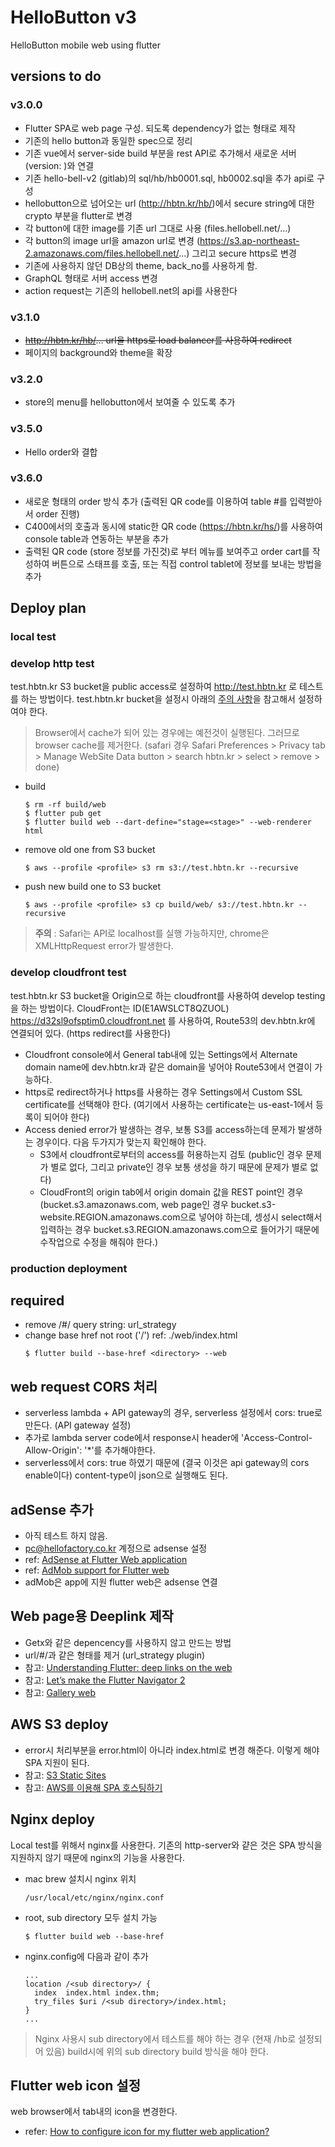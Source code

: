 # HelloButton v3

HelloButton mobile web using flutter

## versions to do

### v3.0.0
- Flutter SPA로 web page 구성. 되도록 dependency가 없는 형태로 제작
- 기존의 hello button과 동일한 spec으로 정리
- 기존 vue에서 server-side build 부분을 rest API로 추가해서 새로운 서버 (version: )와 연결
- 기존 hello-bell-v2 (gitlab)의 sql/hb/hb0001.sql, hb0002.sql을 추가 api로 구성
- hellobutton으로 넘어오는 url (http://hbtn.kr/hb/<secure string>)에서 secure string에 대한 crypto 부분을 flutter로 변경
- 각 button에 대한 image를 기존 url 그대로 사용 (files.hellobell.net/...)
- 각 button의 image url을 amazon url로 변경 (https://s3.ap-northeast-2.amazonaws.com/files.hellobell.net/...) 그리고 secure https로 변경
- 기존에 사용하지 않던 DB상의 theme, back_no를 사용하게 함.
- GraphQL 형태로 서버 access 변경
- action request는 기존의 hellobell.net의 api를 사용한다

### v3.1.0
- ~~http://hbtn.kr/hb/... url을 https로 load balancer를 사용하여 redirect~~
- 페이지의 background와 theme을 확장

### v3.2.0
- store의 menu를 hellobutton에서 보여줄 수 있도록 추가

### v3.5.0
- Hello order와 결합

### v3.6.0
- 새로운 형태의 order 방식 추가 (출력된 QR code를 이용하여 table #를 입력받아서 order 진행)
- C400에서의 호출과 동시에 static한 QR code (https://hbtn.kr/hs/<store key>)를 사용하여 console table과 연동하는 부분을 추가
- 출력된 QR code (store 정보를 가진것)로 부터 메뉴를 보여주고 order cart를 작성하여 버튼으로 스태프를 호출, 또는 직접 control tablet에 정보를 보내는 방법을 추가


## Deploy plan
### local test
### develop http test
test.hbtn.kr S3 bucket을 public access로 설정하여 http://test.hbtn.kr 로 테스트를 하는 방법이다. test.hbtn.kr bucket을 설정시 아래의 [주의 사항](#aws-s3-deploy)을 참고해서 설정하여야 한다.

>Browser에서 cache가 되어 있는 경우에는 예전것이 실행된다. 그러므로 browser cache를 제거한다. (safari 경우 Safari Preferences > Privacy tab > Manage WebSite Data button > search hbtn.kr > select > remove > done)

- build
  ```
  $ rm -rf build/web
  $ flutter pub get
  $ flutter build web --dart-define="stage=<stage>" --web-renderer html
  ```
- remove old one from S3 bucket
  ```
  $ aws --profile <profile> s3 rm s3://test.hbtn.kr --recursive
  ```
- push new build one to S3 bucket
  ```
  $ aws --profile <profile> s3 cp build/web/ s3://test.hbtn.kr --recursive
  ```

> **주의** : Safari는 API로 localhost를 실행 가능하지만, chrome은 XMLHttpRequest error가 발생한다.

### develop cloudfront test
test.hbtn.kr S3 bucket을 Origin으로 하는 cloudfront를 사용하여 develop testing을 하는 방법이다. CloudFront는 ID(E1AWSLCT8QZUOL) https://d32sl9ofsptim0.cloudfront.net 를 사용하여, Route53의 dev.hbtn.kr에 연결되어 있다. (https redirect를 사용한다)
- Cloudfront console에서 General tab내에 있는 Settings에서 Alternate domain name에 dev.hbtn.kr과 같은 domain을 넣어야 Route53에서 연결이 가능하다.
- https로 redirect하거나 https를 사용하는 경우 Settings에서 Custom SSL certificate를 선택해야 한다. (여기에서 사용하는 certificate는 us-east-1에서 등록이 되어야 한다)
- Access denied error가 발생하는 경우, 보통 S3를 access하는데 문제가 발생하는 경우이다. 다음 두가지가 맞는지 확인해야 한다.
  - S3에서 cloudfront로부터의 access를 허용하는지 검토 (public인 경우 문제가 별로 없다, 그리고 private인 경우 보통 생성을 하기 때문에 문제가 별로 없다)
  - CloudFront의 origin tab에서 origin domain 값을 REST point인 경우 (bucket.s3.amazonaws.com, web page인 경우 bucket.s3-website.REGION.amazonaws.com으로 넣어야 하는데, 셍성시 select해서 입력하는 경우 bucket.s3.REGION.amazonaws.com으로 들어가기 때문에 수작업으로 수정을 해줘야 한다.)

### production deployment


## required

- remove /#/ query string: url_strategy
- change base href not root ('/') ref: ./web/index.html
  ```
  $ flutter build --base-href <directory> --web
  ```

## web request CORS 처리
- serverless lambda + API gateway의 경우, serverless 설정에서 cors: true로 만든다. (API gateway 설정)
- 추가로 lambda server code에서 response시 header에 'Access-Control-Allow-Origin': '*'를 추가해야한다.
- serverless에서 cors: true 하였기 때문에 (결국 이것은 api gateway의 cors enable이다) content-type이 json으로 실행해도 된다.

## adSense 추가
- 아직 테스트 하지 않음.
- pc@hellofactory.co.kr 계정으로 adsense 설정
- ref: [AdSense at Flutter Web application](https://stackoverflow.com/questions/57909791/is-it-possible-to-insert-google-adsense-at-flutter-web-application)
- ref: [AdMob support for Flutter web](https://stackoverflow.com/questions/67560795/is-there-admob-support-for-flutter-web)
- adMob은 app에 지원 flutter web은 adsense 연결

## Web page용 Deeplink 제작
- Getx와 같은 depencency를 사용하지 않고 만드는 방법
- url/#/과 같은 형태를 제거 (url_strategy plugin)
- 참고: [Understanding Flutter: deep links on the web](https://sellsbrothers.com/understanding-flutter-deep-links-on-the-web)
- 참고: [Let’s make the Flutter Navigator 2](https://medium.com/flutter-community/lets-make-the-flutter-navigator-2-bc5953251c3e)
- 참고: [Gallery web](https://github.com/aliyazdi75/gallery)

## AWS S3 deploy
- error시 처리부분을 error.html이 아니라 index.html로 변경 해준다. 이렇게 해야 SPA 지원이 된다.
- 참고: [S3 Static Sites
](https://gist.github.com/bradwestfall/b5b0e450015dbc9b4e56e5f398df48ff)
- 참고: [AWS를 이용해 SPA 호스팅하기](https://wormwlrm.github.io/2020/11/15/SPA-hosting-via-AWS.html)

## Nginx deploy
Local test를 위해서 nginx를 사용한다. 기존의 http-server와 걑은 것은 SPA 방식을 지원하지 않기 때문에 nginx의 기능을 사용한다.
- mac brew 설치시 nginx 위치
  ```
  /usr/local/etc/nginx/nginx.conf
  ```
- root, sub directory 모두 설치 가능
  ```
  $ flutter build web --base-href
  ```
- nginx.config에 다음과 같이 추가
  ```
  ...
  location /<sub directory>/ {
    index  index.html index.thm;
    try_files $uri /<sub directory>/index.html;
  }
  ...
  ```
> Nginx 사용시 sub directory에서 테스트를 해야 하는 경우 (현재 /hb로 설정되어 있음) build시에 위의 sub directory build 방식을 해야 한다.

## Flutter web icon 설정
web browser에서 tab내의 icon을 변경한다.
- refer: [How to configure icon for my flutter web application?](https://stackoverflow.com/questions/56745525/how-to-configure-icon-for-my-flutter-web-application)
